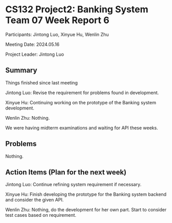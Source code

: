 # CS132 Project2: Banking System Team 07 Week Report 6

Participants: Jintong Luo, Xinyue Hu, Wenlin Zhu

Meeting Date: 2024.05.16

Project Leader: Jintong Luo

## Summary

Things finished since last meeting

Jintong Luo: Revise the requirement for problems found in development.

Xinyue Hu: Continuing working on the prototype of the Banking system development.

Wenlin Zhu: Nothing.

We were having midterm examinations and waiting for API these weeks.

## Problems

Nothing.

## Action Items (Plan for the next week)

Jintong Luo: Continue refining system requirement if necessary.

Xinyue Hu: Finish developing the prototype for the Banking system backend and consider the given API.

Wenlin Zhu: Nothing, do the development for her own part. Start to consider test cases based on requirement.
